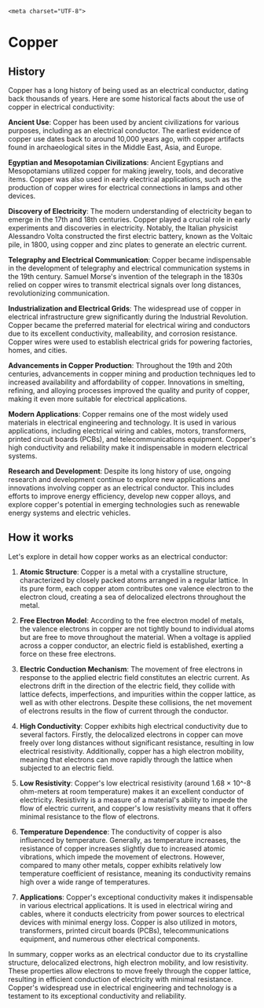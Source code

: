     <meta charset="UTF-8">


# Copper

## History

Copper has a long history of being used as an electrical conductor, dating back thousands of years. Here are some historical facts about the use of copper in electrical conductivity:

**Ancient Use**: Copper has been used by ancient civilizations for various purposes, including as an electrical conductor. The earliest evidence of copper use dates back to around 10,000 years ago, with copper artifacts found in archaeological sites in the Middle East, Asia, and Europe.

**Egyptian and Mesopotamian Civilizations**: Ancient Egyptians and Mesopotamians utilized copper for making jewelry, tools, and decorative items. Copper was also used in early electrical applications, such as the production of copper wires for electrical connections in lamps and other devices.

**Discovery of Electricity**: The modern understanding of electricity began to emerge in the 17th and 18th centuries. Copper played a crucial role in early experiments and discoveries in electricity. Notably, the Italian physicist Alessandro Volta constructed the first electric battery, known as the Voltaic pile, in 1800, using copper and zinc plates to generate an electric current.

**Telegraphy and Electrical Communication**: Copper became indispensable in the development of telegraphy and electrical communication systems in the 19th century. Samuel Morse's invention of the telegraph in the 1830s relied on copper wires to transmit electrical signals over long distances, revolutionizing communication.

**Industrialization and Electrical Grids**: The widespread use of copper in electrical infrastructure grew significantly during the Industrial Revolution. Copper became the preferred material for electrical wiring and conductors due to its excellent conductivity, malleability, and corrosion resistance. Copper wires were used to establish electrical grids for powering factories, homes, and cities.

**Advancements in Copper Production**: Throughout the 19th and 20th centuries, advancements in copper mining and production techniques led to increased availability and affordability of copper. Innovations in smelting, refining, and alloying processes improved the quality and purity of copper, making it even more suitable for electrical applications.

**Modern Applications**: Copper remains one of the most widely used materials in electrical engineering and technology. It is used in various applications, including electrical wiring and cables, motors, transformers, printed circuit boards (PCBs), and telecommunications equipment. Copper's high conductivity and reliability make it indispensable in modern electrical systems.

**Research and Development**: Despite its long history of use, ongoing research and development continue to explore new applications and innovations involving copper as an electrical conductor. This includes efforts to improve energy efficiency, develop new copper alloys, and explore copper's potential in emerging technologies such as renewable energy systems and electric vehicles.

## How it works

Let's explore in detail how copper works as an electrical conductor:

1. **Atomic Structure**: Copper is a metal with a crystalline structure, characterized by closely packed atoms arranged in a regular lattice. In its pure form, each copper atom contributes one valence electron to the electron cloud, creating a sea of delocalized electrons throughout the metal.

2. **Free Electron Model**: According to the free electron model of metals, the valence electrons in copper are not tightly bound to individual atoms but are free to move throughout the material. When a voltage is applied across a copper conductor, an electric field is established, exerting a force on these free electrons.

3. **Electric Conduction Mechanism**: The movement of free electrons in response to the applied electric field constitutes an electric current. As electrons drift in the direction of the electric field, they collide with lattice defects, imperfections, and impurities within the copper lattice, as well as with other electrons. Despite these collisions, the net movement of electrons results in the flow of current through the conductor.

4. **High Conductivity**: Copper exhibits high electrical conductivity due to several factors. Firstly, the delocalized electrons in copper can move freely over long distances without significant resistance, resulting in low electrical resistivity. Additionally, copper has a high electron mobility, meaning that electrons can move rapidly through the lattice when subjected to an electric field.

5. **Low Resistivity**: Copper's low electrical resistivity (around 1.68 × 10^-8 ohm-meters at room temperature) makes it an excellent conductor of electricity. Resistivity is a measure of a material's ability to impede the flow of electric current, and copper's low resistivity means that it offers minimal resistance to the flow of electrons.

6. **Temperature Dependence**: The conductivity of copper is also influenced by temperature. Generally, as temperature increases, the resistance of copper increases slightly due to increased atomic vibrations, which impede the movement of electrons. However, compared to many other metals, copper exhibits relatively low temperature coefficient of resistance, meaning its conductivity remains high over a wide range of temperatures.

7. **Applications**: Copper's exceptional conductivity makes it indispensable in various electrical applications. It is used in electrical wiring and cables, where it conducts electricity from power sources to electrical devices with minimal energy loss. Copper is also utilized in motors, transformers, printed circuit boards (PCBs), telecommunications equipment, and numerous other electrical components.

In summary, copper works as an electrical conductor due to its crystalline structure, delocalized electrons, high electron mobility, and low resistivity. These properties allow electrons to move freely through the copper lattice, resulting in efficient conduction of electricity with minimal resistance. Copper's widespread use in electrical engineering and technology is a testament to its exceptional conductivity and reliability.